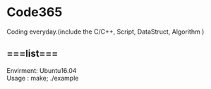 # Code365
Coding everyday.(include the C/C++, Script, DataStruct, Algorithm )


===list===
--------
Envirment: Ubuntu16.04 <br>
Usage    : make; ./example <br>







